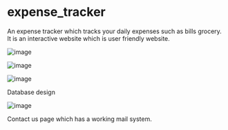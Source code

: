 # expense_tracker
An expense tracker which tracks your daily expenses such as bills grocery. It is an interactive website which is user friendly website.

![image](https://github.com/hiteshmk05/expense_tracker/assets/124033019/ad9c4c06-a617-4b82-aaf9-815cfd9cc59a)

![image](https://github.com/hiteshmk05/expense_tracker/assets/124033019/2157ee64-4e2e-44d9-8b0c-75f6072c8bcd)

![image](https://github.com/hiteshmk05/expense_tracker/assets/124033019/0986851a-741d-44b4-b5b7-0f9df9aa537b)

Database design

![image](https://github.com/hiteshmk05/expense_tracker/assets/124033019/412c04eb-30d5-4400-950c-fca985043217)

Contact us page which has a working mail system.
